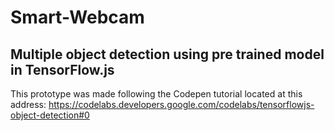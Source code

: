 # Smart-Webcam

## Multiple object detection using pre trained model in TensorFlow.js

This prototype was made following the Codepen tutorial located at this address:
https://codelabs.developers.google.com/codelabs/tensorflowjs-object-detection#0
